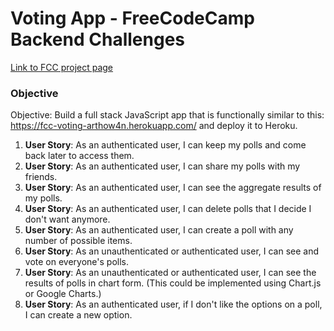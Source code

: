 # Voting App - FreeCodeCamp Backend Challenges

[Link to FCC project page](https://www.freecodecamp.org/challenges/build-a-voting-app)

### Objective
Objective: Build a full stack JavaScript app that is functionally similar to this: https://fcc-voting-arthow4n.herokuapp.com/ and deploy it to Heroku.

1. **User Story**: As an authenticated user, I can keep my polls and come back later to access them.
2. **User Story**: As an authenticated user, I can share my polls with my friends.
3. **User Story**: As an authenticated user, I can see the aggregate results of my polls.
4. **User Story**: As an authenticated user, I can delete polls that I decide I don't want anymore.
5. **User Story**: As an authenticated user, I can create a poll with any number of possible items.
6. **User Story**: As an unauthenticated or authenticated user, I can see and vote on everyone's polls.
7. **User Story**: As an unauthenticated or authenticated user, I can see the results of polls in chart form. (This could be implemented using Chart.js or Google Charts.)
8. **User Story**: As an authenticated user, if I don't like the options on a poll, I can create a new option.
